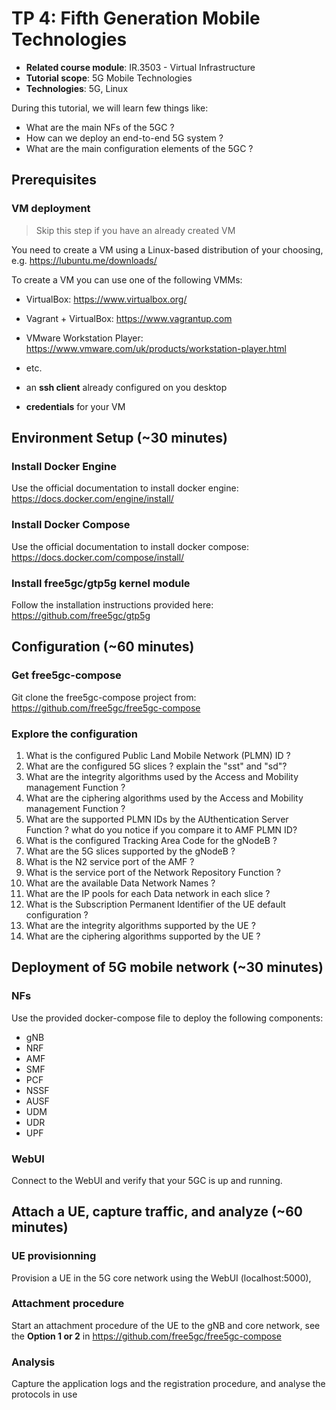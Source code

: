 # TP 4: Fifth Generation Mobile Technologies

- **Related course module**: IR.3503 - Virtual Infrastructure
- **Tutorial scope**: 5G Mobile Technologies
- **Technologies**: 5G, Linux

During this tutorial, we will learn few things like:
- What are the main NFs of the 5GC ?
- How can we deploy an end-to-end 5G system ?
- What are the main configuration elements of the 5GC ?


## Prerequisites

### VM deployment

> Skip this step if you have an already created VM

You need to create a VM using a Linux-based distribution of your choosing, e.g. https://lubuntu.me/downloads/ 

To create a VM you can use one of the following VMMs:

  - VirtualBox: https://www.virtualbox.org/
  - Vagrant + VirtualBox: https://www.vagrantup.com
  - VMware Workstation Player: https://www.vmware.com/uk/products/workstation-player.html
  - etc.

- an **ssh client** already configured on you desktop
- **credentials** for your VM

## Environment Setup (~30 minutes)

### Install Docker Engine

Use the official documentation to install docker engine: https://docs.docker.com/engine/install/

### Install Docker Compose

Use the official documentation to install docker compose: https://docs.docker.com/compose/install/

### Install free5gc/gtp5g kernel module

Follow the installation instructions provided here: https://github.com/free5gc/gtp5g

## Configuration (~60 minutes)

### Get free5gc-compose

Git clone the free5gc-compose project from: https://github.com/free5gc/free5gc-compose

### Explore the configuration

 1. What is the configured Public Land Mobile Network (PLMN) ID ?
 2. What are the configured 5G slices ? explain the "sst" and "sd"?
 3. What are the integrity algorithms used by the Access and Mobility management Function ?
 4. What are the ciphering algorithms used by the Access and Mobility management Function ?
 5. What are the supported PLMN IDs by the AUthentication Server Function ? what do you notice if you compare it to AMF PLMN ID?
 6. What is the configured Tracking Area Code for the gNodeB ?
 7. What are the 5G slices supported by the gNodeB ?
 8. What is the N2 service port of the AMF ?
 9. What is the service port of the Network Repository Function ?
 11. What are the available Data Network Names ?
 12. What are the IP pools for each Data network in each slice ?
 13. What is the Subscription Permanent Identifier of the UE default configuration ?
 14. What are the integrity algorithms supported by the UE ?
 15. What are the ciphering algorithms supported by the UE ?

## Deployment of 5G mobile network (~30 minutes)

### NFs

Use the provided docker-compose file to deploy the following components:

  - gNB
  - NRF
  - AMF
  - SMF
  - PCF
  - NSSF
  - AUSF
  - UDM
  - UDR
  - UPF

### WebUI

Connect to the WebUI and verify that your 5GC is up and running.

## Attach a UE, capture traffic, and analyze (~60 minutes)

### UE provisionning


Provision a UE in the 5G core network using the WebUI (localhost:5000),

### Attachment procedure

Start an attachment procedure of the UE to the gNB and core network,  see the **Option 1 or 2** in https://github.com/free5gc/free5gc-compose

### Analysis

Capture the application logs and the registration procedure, and analyse the protocols in use
